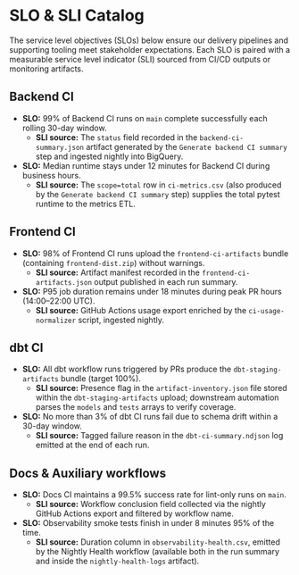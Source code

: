 # SLO & SLI Catalog

The service level objectives (SLOs) below ensure our delivery pipelines and supporting tooling meet stakeholder expectations. Each SLO is paired with a measurable service level indicator (SLI) sourced from CI/CD outputs or monitoring artifacts.

## Backend CI

* **SLO:** 99% of Backend CI runs on `main` complete successfully each rolling 30-day window.
  * **SLI source:** The `status` field recorded in the `backend-ci-summary.json` artifact generated by the `Generate backend CI summary` step and ingested nightly into BigQuery.
* **SLO:** Median runtime stays under 12 minutes for Backend CI during business hours.
  * **SLI source:** The `scope=total` row in `ci-metrics.csv` (also produced by the `Generate backend CI summary` step) supplies the total pytest runtime to the metrics ETL.

## Frontend CI

* **SLO:** 98% of Frontend CI runs upload the `frontend-ci-artifacts` bundle (containing `frontend-dist.zip`) without warnings.
  * **SLI source:** Artifact manifest recorded in the `frontend-ci-artifacts.json` output published in each run summary.
* **SLO:** P95 job duration remains under 18 minutes during peak PR hours (14:00–22:00 UTC).
  * **SLI source:** GitHub Actions usage export enriched by the `ci-usage-normalizer` script, ingested nightly.

## dbt CI

* **SLO:** All dbt workflow runs triggered by PRs produce the `dbt-staging-artifacts` bundle (target 100%).
  * **SLI source:** Presence flag in the `artifact-inventory.json` file stored within the `dbt-staging-artifacts` upload; downstream automation parses the `models` and `tests` arrays to verify coverage.
* **SLO:** No more than 3% of dbt CI runs fail due to schema drift within a 30-day window.
  * **SLI source:** Tagged failure reason in the `dbt-ci-summary.ndjson` log emitted at the end of each run.

## Docs & Auxiliary workflows

* **SLO:** Docs CI maintains a 99.5% success rate for lint-only runs on `main`.
  * **SLI source:** Workflow conclusion field collected via the nightly GitHub Actions export and filtered by workflow name.
* **SLO:** Observability smoke tests finish in under 8 minutes 95% of the time.
  * **SLI source:** Duration column in `observability-health.csv`, emitted by the Nightly Health workflow (available both in the run summary and inside the `nightly-health-logs` artifact).
